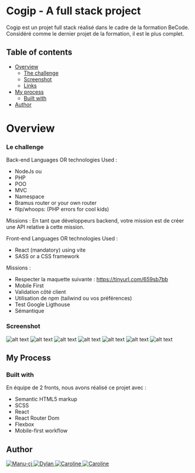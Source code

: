 # Cogip - A full stack project

Cogip est un projet full stack réalisé dans le cadre de la formation BeCode. Considéré comme le dernier projet de la formation, il est le plus complet. 

## Table of contents

- [Overview](#overview)
  - [The challenge](#the-challenge)
  - [Screenshot](#screenshot)
  - [Links](#links)
- [My process](#my-process)
  - [Built with](#built-with)
- [Author](#author)

# Overview

### Le challenge

Back-end
Languages OR technologies Used :

- NodeJs
ou
- PHP 
- POO
- MVC
- Namespace
- Bramus router or your own router
- filp/whoops: (PHP errors for cool kids)

Missions :
En tant que développeurs backend, votre mission est de créer une API relative à cette mission.

Front-end
Languages OR technologies Used :

- React (mandatory) using vite
- SASS or a CSS framework

Missions :
- Respecter la maquette suivante : https://tinyurl.com/659sb7bb
- Mobile First
- Validation côté client
- Utilisation de npm (tailwind ou vos préférences)
- Test Google Ligthouse
- Sémantique

### Screenshot 

![alt text](./screenshots/cogip.png)
![alt text](./screenshots/cogip2.png)
![alt text](./screenshots/cogip3.png)
![alt text](./screenshots/cogip4.png)
![alt text](./screenshots/cogip5.png)
![alt text](./screenshots/cogip6.png)
![alt text](./screenshots/cogip7.png)

## My Process

### Built with

En équipe de 2 fronts, nous avons réalisé ce projet avec :

- Semantic HTML5 markup
- SCSS
- React
- React Router Dom
- Flexbox
- Mobile-first workflow

## Author


<a href="https://github.com/manu-cj">
    <img src="https://img.shields.io/badge/Front-Manu--cj-blue?style=for-the-badge&logo=github&logoColor=white" alt="Manu-cj" />
</a>

<a href="https://github.com/HappyFeys">
    <img src="https://img.shields.io/badge/Front-Dylan-blue?style=for-the-badge&logo=github&logoColor=white" alt="Dylan" />
</a>

<a href="https://github.com/Caroline1123">
    <img src="https://img.shields.io/badge/Back-Caroline-red?style=for-the-badge&logo=github&logoColor=white" alt="Caroline" />
</a>

<a href="https://github.com/MJordanBecode">
    <img src="https://img.shields.io/badge/Back-Jordan-red?style=for-the-badge&logo=github&logoColor=white" alt="Caroline" />
</a>





